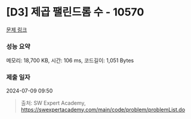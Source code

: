 # [D3] 제곱 팰린드롬 수 - 10570 

[문제 링크](https://swexpertacademy.com/main/code/problem/problemDetail.do?contestProbId=AXO72aaqPrcDFAXS) 

### 성능 요약

메모리: 18,700 KB, 시간: 106 ms, 코드길이: 1,051 Bytes

### 제출 일자

2024-07-09 09:50



> 출처: SW Expert Academy, https://swexpertacademy.com/main/code/problem/problemList.do